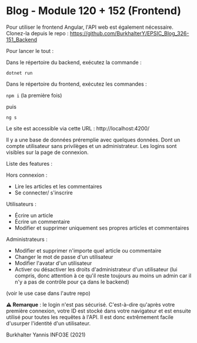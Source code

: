 # Blog - Module 120 + 152 (Frontend)

Pour utiliser le frontend Angular, l'API web est également nécessaire. Clonez-la depuis le repo : https://github.com/BurkhalterY/EPSIC_Blog_326-151_Backend

Pour lancer le tout :

Dans le répertoire du backend, exécutez la commande :

`dotnet run`

Dans le répertoire du frontend, exécutez les commandes :

`npm i` (la première fois)

puis

`ng s`

Le site est accessible via cette URL : http://localhost:4200/

Il y a une base de données préremplie avec quelques données. Dont un compte utilisateur sans privilèges et un administrateur. Les logins sont visibles sur la page de connexion.

Liste des features :

Hors connexion :
 + Lire les articles et les commentaires
 + Se connecter/ s'inscrire
 
Utilisateurs :
 + Écrire un article
 + Écrire un commentaire
 + Modifier et supprimer uniquement ses propres articles et commentaires

Administrateurs :
 + Modifier et supprimer n'importe quel article ou commentaire
 + Changer le mot de passe d'un utilisateur
 + Modifier l'avatar d'un utilisateur
 + Activer ou désactiver les droits d'administrateur d'un utilisateur (lui compris, donc attention à ce qu'il reste toujours au moins un admin car il n'y a pas de contrôle pour ça dans le backend)
 
(voir le use case dans l'autre repo)

**⚠ Remarque** : le login n'est pas sécurisé. C'est-à-dire qu'après votre première connexion, votre ID est stocké dans votre navigateur et est ensuite utilisé pour toutes les requêtes à l'API. Il est donc extrêmement facile d'usurper l'identité d'un utilisateur.

Burkhalter Yannis INFO3E (2021)
